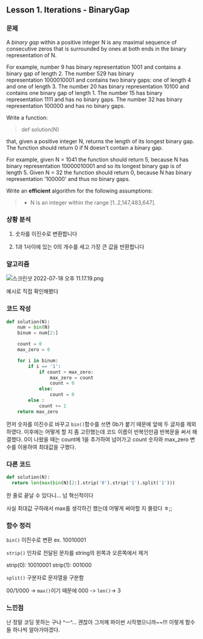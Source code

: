 ## Lesson 1. Iterations - BinaryGap

### 문제

A *binary gap* within a positive integer N is any maximal sequence of consecutive zeros that is surrounded by ones at both ends in the binary representation of N.

For example, number 9 has binary representation 1001 and contains a binary gap of length 2. The number 529 has binary representation 1000010001 and contains two binary gaps: one of length 4 and one of length 3. The number 20 has binary representation 10100 and contains one binary gap of length 1. The number 15 has binary representation 1111 and has no binary gaps. The number 32 has binary representation 100000 and has no binary gaps.

Write a function:

> def solution(N)

that, given a positive integer N, returns the length of its longest binary gap. The function should return 0 if N doesn't contain a binary gap.

For example, given N = 1041 the function should return 5, because N has binary representation 10000010001 and so its longest binary gap is of length 5. Given N = 32 the function should return 0, because N has binary representation '100000' and thus no binary gaps.

Write an ****efficient**** algorithm for the following assumptions:

> - N is an integer within the range [1..2,147,483,647].



### 상황 분석

1. 숫자를 이진수로 변환합니다

2.  1과 1사이에 있는 0의 개수를 세고 가장 큰 값을 반환합니다



### 알고리즘

![스크린샷 2022-07-18 오후 11.17.19.png](/Users/suyeonpark/Documents/스크린샷%202022-07-18%20오후%2011.17.19.png)

예시로 직접 확인해봤다





### 코드 작성

```python
def solution(N):
    num = bin(N)
    binum = num[2:]

    count = 0
    max_zero = 0

    for i in binum:
        if i == '1':
            if count > max_zero:
                max_zero = count
                count = 0
            else:
                count = 0
        else :
            count += 1
    return max_zero
```

먼저 숫자를 이진수로 바꾸고 `bin()`함수를 쓰면 0b가 붙기 때문에 앞에 두 글자를 제외하였다. 이후에는 어떻게 할 지 좀 고민했는데 코드 이름이 반복인만큼 반복문을 써서 해결했다. 0이 나왔을 때는 count에 1을 추가하여 넘어가고 count 숫자와 max_zero 변수를 이용하여 최대값을 구했다.



### 다른 코드

```python
def solution(N):
  return len(max(bin(N)[2:].strip('0').strip('1').split('1')))
```

한 줄로 끝날 수 있다니... 넘 혁신적이다

사실 최대값 구하래서 max를 생각하긴 했는데 어떻게 써야할 지 몰랐다 ㅎ;;



### 함수 정리

`bin()` 이진수로 변환
ex. 10010001

`strip()` 인자로 전달된 문자를 string의 왼쪽과 오른쪽에서 제거

strip(0): 10010001
strip(1): 001000

`split()`  구분자로 문자열을 구분함

00/1/000 -> `max()`이기 때문에 000 -> `len()`-> 3



### 느낀점

난 정말 코딩 못하는 구나 ^ㅡ^... 괜찮아 그저께 파이썬 시작했으니까~~!!! 이렇게 함수들 하나씩 알아가야겠다.




